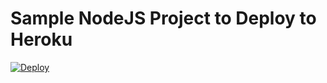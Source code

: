 # Sample NodeJS Project to Deploy to Heroku

[![Deploy](https://www.herokucdn.com/deploy/button.svg)](https://heroku.com/deploy?template=https://github.com/coding-blocks-archives/SampleDeployNodeJSHeroku)